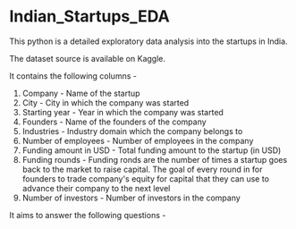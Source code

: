 # Indian_Startups_EDA

This python is a detailed exploratory data analysis into the startups in India. 

The dataset source is available on Kaggle. 

It contains the following columns - 
1. Company - Name of the startup
2. City - City in which the company was started 
3. Starting year - Year in which the company was started 
4. Founders - Name of the founders of the company
5. Industries - Industry domain which the company belongs to 
6. Number of employees - Number of employees in the company 
7. Funding amount in USD - Total funding amount to the startup (in USD)
8. Funding rounds - Funding ronds are the number of times a startup goes back to the market to raise capital. The goal 
of every round in for founders to trade company's equity for capital that they can use to advance their company to the 
next level 
9. Number of investors - Number of investors in the company 

It aims to answer the following questions - 
